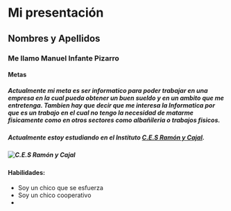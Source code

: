 # Mi presentación
## Nombres y Apellidos
### Me llamo Manuel Infante Pizarro
#### Metas
##### Actualmente mi meta es ser informatico para poder trabajar en una empresa en la cual pueda obtener un buen sueldo y en un ambito que me entretenga.  Tambien hay que decir que me interesa la Informatica por que es un trabajo en el cual no tengo la necesidad de matarme fisicamente como en otros sectores como albañileria o trabajos fisicos.

##### Actualmente estoy estudiando en el Instituto [C.E.S Ramón y Cajal](https://ramonycajal.net).
##### ![C.E.S Ramón y Cajal](https://imgur.com/a/KOixMuH)
#### Habilidades: 
* Soy un chico que se esfuerza
* Soy un chico cooperativo
* 


